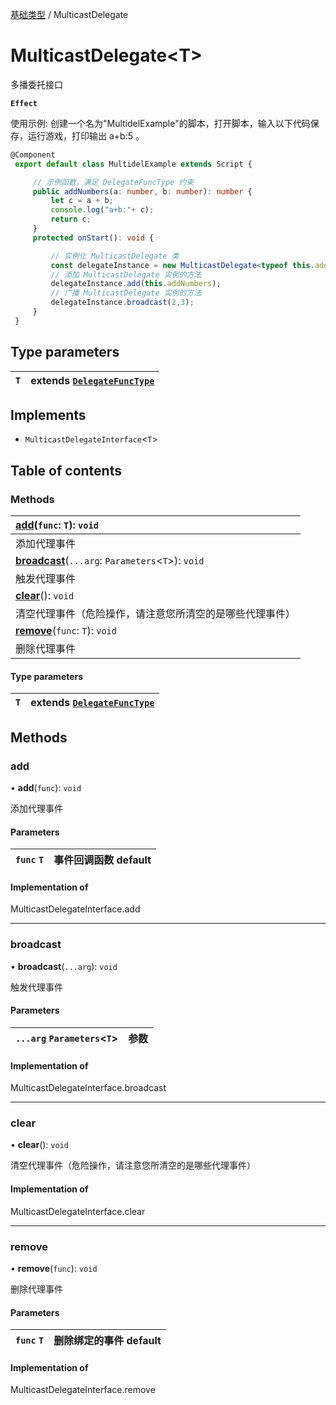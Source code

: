 [基础类型](../groups/基础类型.基础类型.md) / MulticastDelegate

# MulticastDelegate<T\> <Badge type="tip" text="Class" /> <Score text="MulticastDelegate<T\>" />

多播委托接口

**`Effect`**


<span style="font-size: 14px;">
使用示例: 创建一个名为"MultidelExample"的脚本，打开脚本，输入以下代码保存，运行游戏，打印输出 a+b:5 。
</span>

```ts
@Component
 export default class MultidelExample extends Script {

     // 示例函数，满足 DelegateFuncType 约束
     public addNumbers(a: number, b: number): number {
         let c = a + b;
         console.log("a+b:"+ c);
         return c;
     }
     protected onStart(): void {

         // 实例化 MulticastDelegate 类
         const delegateInstance = new MulticastDelegate<typeof this.addNumbers>();
         // 添加 MulticastDelegate 实例的方法
         delegateInstance.add(this.addNumbers);
         // 广播 MulticastDelegate 实例的方法
         delegateInstance.broadcast(2,3);
     }
 }
```

## Type parameters

| `T` | extends [`DelegateFuncType`](../modules/Core.mw.md#delegatefunctype) |
| :------ | :------ |

## Implements

- `MulticastDelegateInterface`<`T`\>

## Table of contents

### Methods <Score text="Methods" /> 
| **[add](mw.MulticastDelegate.md#add)**(`func`: `T`): `void`   |
| :-----|
| 添加代理事件|
| **[broadcast](mw.MulticastDelegate.md#broadcast)**(`...arg`: `Parameters`<`T`\>): `void`   |
| 触发代理事件|
| **[clear](mw.MulticastDelegate.md#clear)**(): `void`   |
| 清空代理事件（危险操作，请注意您所清空的是哪些代理事件）|
| **[remove](mw.MulticastDelegate.md#remove)**(`func`: `T`): `void`   |
| 删除代理事件|

#### Type parameters

| `T` | extends [`DelegateFuncType`](../modules/Core.mw.md#delegatefunctype) |
| :------ | :------ |

## Methods

### add <Score text="add" /> 

• **add**(`func`): `void` 

添加代理事件

#### Parameters

| `func` `T` |  事件回调函数 default |
| :------ | :------ |


#### Implementation of

MulticastDelegateInterface.add

___

### broadcast <Score text="broadcast" /> 

• **broadcast**(`...arg`): `void` 

触发代理事件

#### Parameters

| `...arg` `Parameters`<`T`\> |  参数 |
| :------ | :------ |


#### Implementation of

MulticastDelegateInterface.broadcast

___

### clear <Score text="clear" /> 

• **clear**(): `void` 

清空代理事件（危险操作，请注意您所清空的是哪些代理事件）


#### Implementation of

MulticastDelegateInterface.clear

___

### remove <Score text="remove" /> 

• **remove**(`func`): `void` 

删除代理事件

#### Parameters

| `func` `T` |  删除绑定的事件 default |
| :------ | :------ |


#### Implementation of

MulticastDelegateInterface.remove
